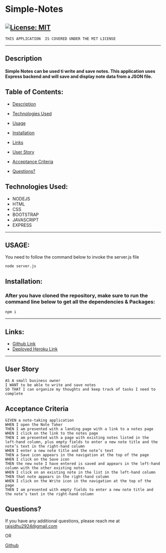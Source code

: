 # Simple-Notes


  ## [![License: MIT](https://img.shields.io/badge/License-MIT-yellow.svg)](https://opensource.org/licenses/MIT)
    THIS APPLICATION  IS COVERED UNDER THE MIT LICENSE

---

## Description
#### Simple Notes can be used ti write and save notes. This application uses Express backend and will save and display note data from a JSON file.

## Table of Contents:
  - [Description](#description)
  - [Technologies Used](#technologies-used)
  - [Usage](#usage)
  - [Installation](#installation)
  - [Links](#links)
  - [User Story](#user-story)
  - [Acceptance Criteria](#acceptance-criteria)

- [Questions?](#questions)

## Technologies Used:
- NODEJS 
- HTML 
- CSS 
- BOOTSTRAP
- JAVASCRIPT 
- EXPRESS

---

## USAGE:
You need to follow the command below to invoke the server.js file

```
node server.js

```

## Installation:
### After you have cloned the repository, make sure to run the command line below to get all the dependencies & Packages:

```
npm i
```
---
## Links:

- [Github Link](https://github.com/rajveer-s/Simple-Notes)
- [Deployed Heroku Link](https://www.awesomescreenshot.com/video/8110324?key=4a27258fda11715f4c9b79259fd1b15a)

---

## User Story

```
AS A small business owner
I WANT to be able to write and save notes
SO THAT I can organize my thoughts and keep track of tasks I need to complete
```


## Acceptance Criteria

```
GIVEN a note-taking application
WHEN I open the Note Taker
THEN I am presented with a landing page with a link to a notes page
WHEN I click on the link to the notes page
THEN I am presented with a page with existing notes listed in the left-hand column, plus empty fields to enter a new note title and the note’s text in the right-hand column
WHEN I enter a new note title and the note’s text
THEN a Save icon appears in the navigation at the top of the page
WHEN I click on the Save icon
THEN the new note I have entered is saved and appears in the left-hand column with the other existing notes
WHEN I click on an existing note in the list in the left-hand column
THEN that note appears in the right-hand column
WHEN I click on the Write icon in the navigation at the top of the page
THEN I am presented with empty fields to enter a new note title and the note’s text in the right-hand column
```


## Questions?
If you have any additional questions, please reach me at rajsidhu2924@gmail.com

OR
<br />

[Github](https://www.github.com/rajveer-s)

